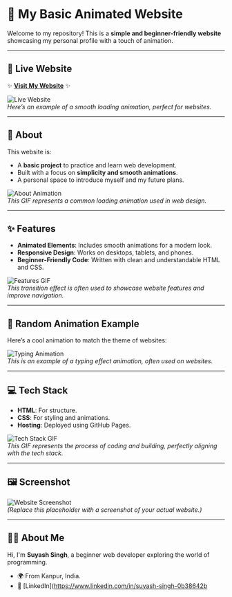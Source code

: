 # 🌟 My Basic Animated Website

Welcome to my repository! This is a **simple and beginner-friendly website** showcasing my personal profile with a touch of animation.

---

## 🚀 Live Website
✨ **[Visit My Website](https://yourwebsite.com)** ✨  

![Live Website](https://media.giphy.com/media/3oEjI5tIKWBNyqGHFM/giphy.gif)  
*Here’s an example of a smooth loading animation, perfect for websites.*

---

## 📜 About
This website is:
- A **basic project** to practice and learn web development.
- Built with a focus on **simplicity and smooth animations**.
- A personal space to introduce myself and my future plans.

![About Animation](https://media.giphy.com/media/l0MYrqVqhtLnlpUjm/giphy.gif)  
*This GIF represents a common loading animation used in web design.*

---

## ✨ Features
- **Animated Elements**: Includes smooth animations for a modern look.
- **Responsive Design**: Works on desktops, tablets, and phones.
- **Beginner-Friendly Code**: Written with clean and understandable HTML and CSS.

![Features GIF](https://media.giphy.com/media/l0MYrUQcJCT1z6AGI/giphy.gif)  
*This transition effect is often used to showcase website features and improve navigation.*

---

## 🎥 Random Animation Example
Here’s a cool animation to match the theme of websites:

![Typing Animation](https://media.giphy.com/media/vm1JUpjNEtQyA9XYyX/giphy.gif)  
*This is an example of a typing effect animation, often used on websites.*

---

## 💻 Tech Stack
- **HTML**: For structure.
- **CSS**: For styling and animations.
- **Hosting**: Deployed using GitHub Pages.

![Tech Stack GIF](https://media.giphy.com/media/xUOxfj60tgeoqh5Ely/giphy.gif)  
*This GIF represents the process of coding and building, perfectly aligning with the tech stack.*

---

## 🖼️ Screenshot
![Website Screenshot](https://via.placeholder.com/600x300.png?text=Your+Website+Screenshot)  
*(Replace this placeholder with a screenshot of your actual website.)*

---

## 🧑‍💻 About Me
Hi, I'm **Suyash Singh**, a beginner web developer exploring the world of programming.  
- 🌍 From Kanpur, India.  
- 💼 [LinkedIn](https://www.linkedin.com/in/suyash-singh-0b38642b
